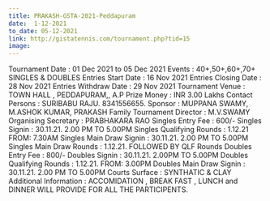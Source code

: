 ```yaml
---
title: PRAKASH-GSTA-2021-Peddapuram
date:  1-12-2021  
to_date: 05-12-2021
link: http://gistatennis.com/tournament.php?tid=15
image: 
---
```


Tournament Date : 01 Dec 2021 to 05 Dec 2021
Events : 40+,50+,60+,70+ SINGLES & DOUBLES
Entries Start Date : 16 Nov 2021
Entries Closing Date : 28 Nov 2021
Entries Withdraw Date : 29 Nov 2021
Tournament Venue : TOWN HALL , PEDDAPURAM,, A.P
Prize Money : INR 3.00 Lakhs
Contact Persons : SURIBABU RAJU. 8341556655.
Sponsor : MUPPANA SWAMY, M.ASHOK KUMAR, PRAKASH Family
Tournament Director : M.V.SWAMY
Organising Secretary : PRABHAKARA RAO
Singles Entry Fee : 600/-
Singles Signin : 30.11.21. 2.00 PM TO 5.00PM
Singles Qualifying Rounds : 1.12.21 FROM: 7.30AM
Singles Main Draw Signin : 30.11.21. 2.00 PM TO 5.00PM
Singles Main Draw Rounds : 1.12.21. FOLLOWED BY QLF Rounds
Doubles Entry Fee : 800/-
Doubles Signin : 30.11.21. 2.00PM TO 5.00PM
Doubles Qualifying Rounds : 1.12.21. FROM: 3.00PM
Doubles Main Draw Signin : 30.11.21. 2.00 PM TO 5.00PM
Courts Surface : SYNTHATIC & CLAY
Additional Information : ACCOMIDATION , BREAK FAST , LUNCH and DINNER WILL PROVIDE FOR ALL THE PARTICIPENTS.

